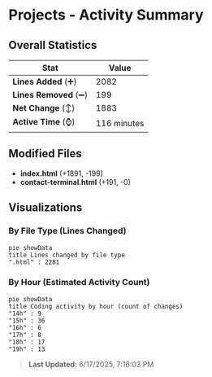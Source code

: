 # Projects - Activity Summary 

## Overall Statistics

| Stat                   | Value                                                             |
| ---------------------- | ----------------------------------------------------------------- |
| **Lines Added** (➕)   | 2082                                          |
| **Lines Removed** (➖) | 199                                        |
| **Net Change** (↕)    | 1883                |
| **Active Time** (⌚)   | 116 minutes |


## Modified Files
- **index.html** (+1891, -199)
- **contact-terminal.html** (+191, -0)

## Visualizations

### By File Type (Lines Changed)

```mermaid
pie showData
title Lines changed by file type
".html" : 2281
```

### By Hour (Estimated Activity Count)

```mermaid
pie showData
title Coding activity by hour (count of changes)
"14h" : 9
"15h" : 36
"16h" : 6
"17h" : 8
"18h" : 17
"19h" : 13
```


> **Last Updated:** 6/17/2025, 7:16:03 PM